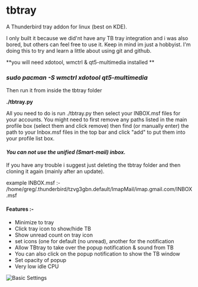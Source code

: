 # tbtray
A Thunderbird tray addon for linux (best on KDE).

I only built it because we did'nt have any TB tray integration and i was also 
bored, but others can feel free to use it. Keep in mind im just a hobbyist. I'm doing this to try and
 learn a little about using git and github.

**you will need xdotool, wmctrl & qt5-multimedia installed **

### ***sudo pacman -S wmctrl xdotool qt5-multimedia*** ###

Then run it from inside the tbtray folder

**./tbtray.py**

All you need to do is run ./tbtray.py then select your INBOX.msf files for your accounts. 
You might need to first remove any paths listed in the main profile box (select them and click remove)
then find (or manually enter) the path to your Inbox.msf files in the top bar and click "add" to put them
into your profile list box.

#### **_You can not use the unified (Smart-mail) inbox._**

If you have any trouble i suggest just deleting the tbtray folder and then cloning it again (mainly after an update).


example INBOX.msf :-
/home/greg/.thunderbird/tzvg3gbn.default/ImapMail/imap.gmail.com/INBOX.msf


#### Features :-

* Minimize to tray
* Click tray icon to show/hide TB
* Show unread count on tray icon
* set icons (one for default (no unread), another for the notification
* Allow TBtray to take over the popup notification & sound from TB
* You can also click on the popup notification to show the TB window
* Set opacity of popup
* Very low idle CPU


![Basic Settings](https://i.imgur.com/W3XY70L.png)